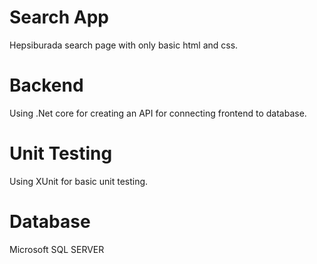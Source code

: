 # Search App
  Hepsiburada search page with only basic html and css.

# Backend
  Using .Net core for creating an API for connecting frontend to database.

# Unit Testing
  Using XUnit for basic unit testing.
  
# Database
  Microsoft SQL SERVER
